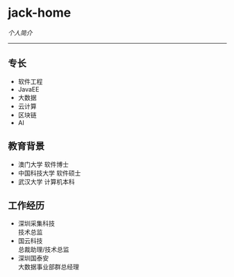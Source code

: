 jack-home
=
*个人简介*

---
## 专长
- 软件工程
- JavaEE 
- 大数据
- 云计算
- 区块链
- AI
## 教育背景
- 澳门大学 软件博士
- 中国科技大学 软件硕士
- 武汉大学 计算机本科

## 工作经历
- 深圳采集科技  
技术总监  
- 国云科技  
总裁助理/技术总监
- 深圳国泰安  
大数据事业部群总经理
